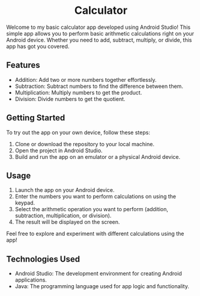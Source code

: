 
<div align="center">
  
  # Calculator
  </div>

Welcome to my basic calculator app developed using Android Studio! This simple app allows you to perform basic arithmetic calculations right on your Android device. Whether you need to add, subtract, multiply, or divide, this app has got you covered.

## Features

- Addition: Add two or more numbers together effortlessly.
- Subtraction: Subtract numbers to find the difference between them.
- Multiplication: Multiply numbers to get the product.
- Division: Divide numbers to get the quotient.

## Getting Started

To try out the app on your own device, follow these steps:

1. Clone or download the repository to your local machine.
2. Open the project in Android Studio.
3. Build and run the app on an emulator or a physical Android device.

## Usage

1. Launch the app on your Android device.
2. Enter the numbers you want to perform calculations on using the keypad.
3. Select the arithmetic operation you want to perform (addition, subtraction, multiplication, or division).
4. The result will be displayed on the screen.

Feel free to explore and experiment with different calculations using the app!

## Technologies Used

- Android Studio: The development environment for creating Android applications.
- Java: The programming language used for app logic and functionality.
